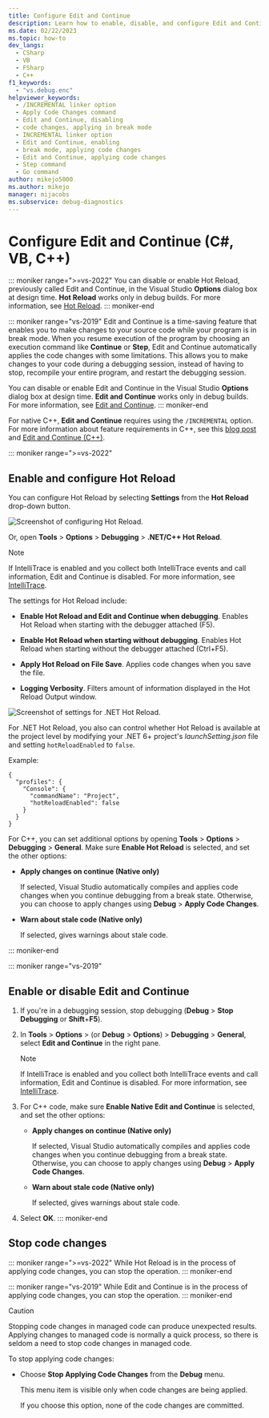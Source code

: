 ```yaml
---
title: Configure Edit and Continue
description: Learn how to enable, disable, and configure Edit and Continue, in Visual Studio Options at design time. Edit and Continue works only in debug builds.
ms.date: 02/22/2023
ms.topic: how-to
dev_langs: 
  - CSharp
  - VB
  - FSharp
  - C++
f1_keywords:
  - "vs.debug.enc"
helpviewer_keywords: 
  - /INCREMENTAL linker option
  - Apply Code Changes command
  - Edit and Continue, disabling
  - code changes, applying in break mode
  - INCREMENTAL linker option
  - Edit and Continue, enabling
  - break mode, applying code changes
  - Edit and Continue, applying code changes
  - Step command
  - Go command
author: mikejo5000
ms.author: mikejo
manager: mijacobs
ms.subservice: debug-diagnostics
---
```


# Configure Edit and Continue (C#, VB, C++)

::: moniker range=">=vs-2022"
You can disable or enable Hot Reload, previously called Edit and Continue, in the Visual Studio **Options** dialog box at design time. **Hot Reload** works only in debug builds. For more information, see [Hot Reload](../debugger/hot-reload.md).
::: moniker-end

::: moniker range="vs-2019"
Edit and Continue is a time-saving feature that enables you to make changes to your source code while your program is in break mode. When you resume execution of the program by choosing an execution command like **Continue** or **Step**, Edit and Continue automatically applies the code changes with some limitations. This allows you to make changes to your code during a debugging session, instead of having to stop, recompile your entire program, and restart the debugging session.

You can disable or enable Edit and Continue in the Visual Studio **Options** dialog box at design time. **Edit and Continue** works only in debug builds. For more information, see [Edit and Continue](../debugger/edit-and-continue.md).
::: moniker-end

For native C++, **Edit and Continue** requires using the `/INCREMENTAL` option. For more information about feature requirements in C++, see this [blog post](https://devblogs.microsoft.com/cppblog/c-edit-and-continue-in-visual-studio-2015-update-3/) and [Edit and Continue (C++)](../debugger/edit-and-continue-visual-cpp.md).

::: moniker range=">=vs-2022"

## Enable and configure Hot Reload

You can configure Hot Reload by selecting **Settings** from the **Hot Reload** drop-down button.

![Screenshot of configuring Hot Reload.](../debugger/media/vs-2022/dotnet-hot-reload-configure.png)

Or, open **Tools** > **Options** > **Debugging** > **.NET/C++ Hot Reload**.

> [!NOTE]
> If IntelliTrace is enabled and you collect both IntelliTrace events and call information, Edit and Continue is disabled. For more information, see [IntelliTrace](../debugger/intellitrace.md).

The settings for Hot Reload include:

* **Enable Hot Reload and Edit and Continue when debugging**. Enables Hot Reload when starting with the debugger attached (F5).

* **Enable Hot Reload when starting without debugging**. Enables Hot Reload when starting without the debugger attached (Ctrl+F5).

* **Apply Hot Reload on File Save**. Applies code changes when you save the file.

* **Logging Verbosity**. Filters amount of information displayed in the Hot Reload Output window.

![Screenshot of settings for .NET Hot Reload.](../debugger/media/vs-2022/dotnet-hot-reload-settings.png)

For .NET Hot Reload, you also can control whether Hot Reload is available at the project level by modifying your .NET 6+ project's *launchSetting.json* file and setting `hotReloadEnabled` to `false`.

Example:

```xaml
{
  "profiles": {
    "Console": {
      "commandName": "Project",
      "hotReloadEnabled": false
    }
  }
}
```

For C++, you can set additional options by opening **Tools** > **Options** > **Debugging** > **General**. Make sure **Enable Hot Reload** is selected, and set the other options:

- **Apply changes on continue (Native only)**

  If selected, Visual Studio automatically compiles and applies code changes when you continue debugging from a break state. Otherwise, you can choose to apply changes using **Debug** > **Apply Code Changes**.

- **Warn about stale code (Native only)**

  If selected, gives warnings about stale code.

::: moniker-end

::: moniker range="vs-2019"

## Enable or disable Edit and Continue

1. If you're in a debugging session, stop debugging (**Debug** > **Stop Debugging** or **Shift**+**F5**).

1. In **Tools** > **Options** > (or **Debug** > **Options**) > **Debugging** > **General**, select **Edit and Continue** in the right pane.

    > [!NOTE]
    > If IntelliTrace is enabled and you collect both IntelliTrace events and call information, Edit and Continue is disabled. For more information, see [IntelliTrace](../debugger/intellitrace.md).

1. For C++ code, make sure **Enable Native Edit and Continue** is selected, and set the other options:

   - **Apply changes on continue (Native only)**

     If selected, Visual Studio automatically compiles and applies code changes when you continue debugging from a break state. Otherwise, you can choose to apply changes using **Debug** > **Apply Code Changes**.

   - **Warn about stale code (Native only)**

     If selected, gives warnings about stale code.

1. Select **OK**.
::: moniker-end

## Stop code changes

::: moniker range=">=vs-2022"
While Hot Reload is in the process of applying code changes, you can stop the operation.
::: moniker-end

::: moniker range="vs-2019"
While Edit and Continue is in the process of applying code changes, you can stop the operation.
::: moniker-end

> [!CAUTION]
> Stopping code changes in managed code can produce unexpected results. Applying changes to managed code is normally a quick process, so there is seldom a need to stop code changes in managed code.

To stop applying code changes:

- Choose **Stop Applying Code Changes** from the **Debug** menu.

  This menu item is visible only when code changes are being applied.

  If you choose this option, none of the code changes are committed.
